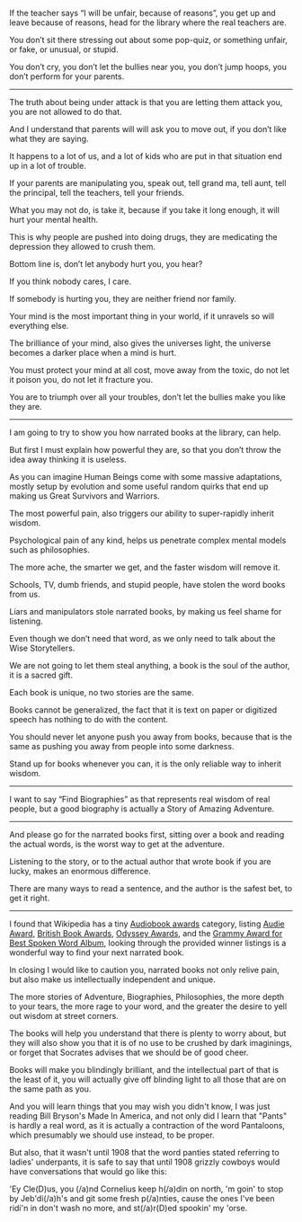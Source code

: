If the teacher says “I will be unfair, because of reasons”,
you get up and leave because of reasons, head for the library where the real teachers are.

You don’t sit there stressing out about some pop-quiz,
or something unfair, or fake, or unusual, or stupid.

You don’t cry, you don’t let the bullies near you,
you don’t jump hoops, you don’t perform for your parents.

---

The truth about being under attack is that you are letting them attack you,
you are not allowed to do that.

And I understand that parents will will ask you to move out,
if you don’t like what they are saying.

It happens to a lot of us,
and a lot of kids who are put in that situation end up in a lot of trouble.

If your parents are manipulating you, speak out,
tell grand ma, tell aunt, tell the principal, tell the teachers, tell your friends.

What you may not do, is take it,
because if you take it long enough, it will hurt your mental health.

This is why people are pushed into doing drugs,
they are medicating the depression they allowed to crush them.

Bottom line is, don’t let anybody hurt you,
you hear?

If you think nobody cares,
I care.

If somebody is hurting you,
they are neither friend nor family.

Your mind is the most important thing in your world,
if it unravels so will everything else.

The brilliance of your mind, also gives the universes light,
the universe becomes a darker place when a mind is hurt.

You must protect your mind at all cost,
move away from the toxic, do not let it poison you, do not let it fracture you.

You are to triumph over all your troubles,
don’t let the bullies make you like they are.

---

I am going to try to show you how narrated books at the library,
can help.

But first I must explain how powerful they are,
so that you don’t throw the idea away thinking it is useless.

As you can imagine Human Beings come with some massive adaptations,
mostly setup by evolution and some useful random quirks that end up making us Great Survivors and Warriors.

The most powerful pain,
also triggers our ability to super-rapidly inherit wisdom.

Psychological pain of any kind,
helps us penetrate complex mental models such as philosophies.

The more ache, the smarter we get,
and the faster wisdom will remove it.

Schools, TV, dumb friends, and stupid people,
have stolen the word books from us.

Liars and manipulators stole narrated books,
by making us feel shame for listening.

Even though we don’t need that word,
as we only need to talk about the Wise Storytellers.

We are not going to let them steal anything,
a book is the soul of the author, it is a sacred gift.

Each book is unique,
no two stories are the same.

Books cannot be generalized,
the fact that it is text on paper or digitized speech has nothing to do with the content.

You should never let anyone push you away from books,
because that is the same as pushing you away from people into some darkness.

Stand up for books whenever you can,
it is the only reliable way to inherit wisdom.

---

I want to say “Find Biographies” as that represents real wisdom of real people,
but a good biography is actually a Story of Amazing Adventure.

---

And please go for the narrated books first,
sitting over a book and reading the actual words, is the worst way to get at the adventure.

Listening to the story, or to the actual author that wrote book if you are lucky,
makes an enormous difference.

There are many ways to read a sentence,
and the author is the safest bet, to get it right.

---

I found that Wikipedia has a tiny [Audiobook awards][1] category, listing [Audie Award][2], [British Book Awards][3], [Odyssey Awards][4], and the [Grammy Award for Best Spoken Word Album][5], looking through the provided winner listings is a wonderful way to find your next narrated book.

In closing I would like to caution you,
narrated books not only relive pain, but also make us intellectually independent and unique.

The more stories of Adventure, Biographies, Philosophies, the more depth to your tears,
the more rage to your word, and the greater the desire to yell out wisdom at street corners.

The books will help you understand that there is plenty to worry about,
but they will also show you that it is of no use to be crushed by dark imaginings, or forget that Socrates advises that we should be of good cheer.

Books will make you blindingly brilliant, and the intellectual part of that is the least of it,
you will actually give off blinding light to all those that are on the same path as you.

And you will learn things that you may wish you didn't know, I was just reading Bill Bryson's Made In America,
and not only did I learn that "Pants" is hardly a real word, as it is actually a contraction of the word Pantaloons,
which presumably we should use instead, to be proper.

But also, that it wasn't until 1908 that the word panties stated referring to ladies' underpants,
it is safe to say that until 1908 grizzly cowboys would have conversations that would go like this:

'Ey Cle(D)us, you (/a)nd Cornelius keep h(/a)din on north,
'm goin' to stop by Jeb'di(/a)h's and git some fresh p(/a)nties, cause the ones I've been ridi'n in don't wash no more, and st(/a)r(D)ed spookin' my 'orse.


[1]: https://en.wikipedia.org/wiki/Category:Audiobook_awards
[2]: https://en.wikipedia.org/wiki/Audie_Award
[3]: https://en.wikipedia.org/wiki/British_Book_Awards
[4]: https://en.wikipedia.org/wiki/Odyssey_Award
[5]: https://en.wikipedia.org/wiki/Grammy_Award_for_Best_Spoken_Word_Album
